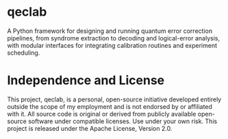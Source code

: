 # qeclab
A Python framework for designing and running quantum error correction pipelines, from syndrome extraction to decoding and logical-error analysis, with modular interfaces for integrating calibration routines and experiment scheduling.

# Independence and License
This project, qeclab, is a personal, open-source initiative developed entirely outside the scope of my employment and is not endorsed by or affiliated with it.
All source code is original or derived from publicly available open-source software under compatible licenses. Use under your own risk.
This project is released under the Apache License, Version 2.0.
